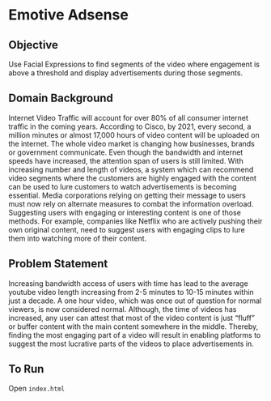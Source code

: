 # Emotive Adsense

## Objective

Use Facial Expressions to find segments of the video where engagement is above a threshold and display advertisements during those segments.


## Domain Background

Internet Video Traffic will account for over 80% of all consumer internet traffic in the coming years. According to Cisco, by 2021, every second, a million minutes or almost 17,000 hours of video content will be uploaded on the internet. The whole video market is changing how businesses, brands or government communicate. Even though the bandwidth and internet speeds have increased, the attention span of users is still limited. With increasing number and length of videos, a system which can recommend video segments where the customers are highly engaged with the content can be used to lure customers to watch advertisements is becoming essential. Media corporations relying on getting their message to users must now rely on alternate measures to combat the information overload. Suggesting users with engaging or interesting content is one of those methods. For example, companies like Netflix who are actively pushing their own original content, need to suggest users with engaging clips to lure them into watching more of their content. 

## Problem Statement

Increasing bandwidth access of users with time has lead to the average youtube video length increasing from 2-5 minutes to 10-15 minutes within just a decade. A one hour video, which was once out of question for normal viewers, is now considered normal. Although, the time of videos has increased, any user can attest that most of the video content is just “fluff” or buffer content with the main content somewhere in the middle. Thereby, finding the most engaging part of a video will result in enabling platforms to suggest the most lucrative parts of the videos to place advertisements in.


## To Run

Open `index.html`
